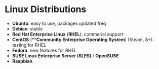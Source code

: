 # Linux Distributions

- **Ubuntu**: easy to use, packages updated freq
- **Debian**: stable
- **Red Hat Enterprise Linux** (**RHEL**): commerial support
- **CentOS** (****Community Enterprise Operating System**) (Steam, 8+): testing for RHEL
- **Fedora**: new features for RHEL
- **SUSE Linux Enterprise Server (SLES)** / **OpenSUSE**
- **Raspbian**
